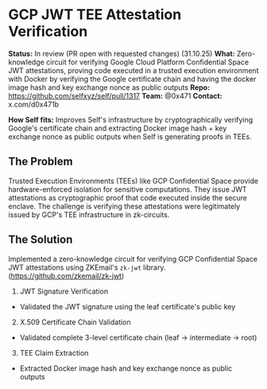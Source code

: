 # GCP JWT TEE Attestation Verification

**Status:** In review (PR open with requested changes) (31.10.25)
**What:** Zero-knowledge circuit for verifying Google Cloud Platform Confidential Space JWT attestations, proving code executed in a trusted execution environment with Docker by verifying the Google certificate chain and having the docker image hash and key exchange nonce as public outputs
**Repo:** https://github.com/selfxyz/self/pull/1317
**Team:** @0x471
**Contact:** x.com/d0x471b

**How Self fits:**  Improves Self's infrastructure by cryptographically verifying Google's certificate chain and extracting Docker image hash + key exchange nonce as public outputs when Self is generating proofs in TEEs.

## The Problem

Trusted Execution Environments (TEEs) like GCP Confidential Space provide hardware-enforced isolation for sensitive computations. They issue JWT attestations as cryptographic proof that code executed inside the secure enclave. The challenge is verifying these attestations were legitimately issued by GCP's TEE infrastructure in zk-circuits.

## The Solution

Implemented a zero-knowledge circuit for verifying GCP Confidential Space JWT attestations using ZKEmail's `zk-jwt` library. (https://github.com/zkemail/zk-jwt)

1. JWT Signature Verification
- Validated the JWT signature using the leaf certificate's public key

2. X.509 Certificate Chain Validation
- Validated complete 3-level certificate chain (leaf → intermediate → root)

3. TEE Claim Extraction
- Extracted Docker image hash and key exchange nonce as public outputs